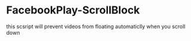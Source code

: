 # FacebookPlay-ScrollBlock
this scsript will prevent videos from floating automaticlly when you scroll down
